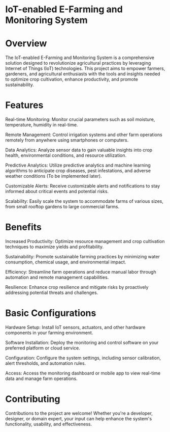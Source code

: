# IoT-enabled E-Farming and Monitoring System

# Overview
The IoT-enabled E-Farming and Monitoring System is a comprehensive solution designed to revolutionize agricultural practices by leveraging Internet of Things (IoT) technologies. This project aims to empower farmers, gardeners, and agricultural enthusiasts with the tools and insights needed to optimize crop cultivation, enhance productivity, and promote sustainability.

# Features

Real-time Monitoring: Monitor crucial parameters such as soil moisture, temperature, humidity in real-time.

Remote Management: Control irrigation systems and other farm operations remotely from anywhere using smartphones or computers.

Data Analytics: Analyze sensor data to gain valuable insights into crop health, environmental conditions, and resource utilization.

Predictive Analytics: Utilize predictive analytics and machine learning algorithms to anticipate crop diseases, pest infestations, and adverse weather conditions (To be implemented later).

Customizable Alerts: Receive customizable alerts and notifications to stay informed about critical events and potential risks.

Scalability: Easily scale the system to accommodate farms of various sizes, from small rooftop gardens to large commercial farms.

# Benefits

Increased Productivity: Optimize resource management and crop cultivation techniques to maximize yields and profitability.

Sustainability: Promote sustainable farming practices by minimizing water consumption, chemical usage, and environmental impact.

Efficiency: Streamline farm operations and reduce manual labor through automation and remote management capabilities.

Resilience: Enhance crop resilience and mitigate risks by proactively addressing potential threats and challenges.

# Basic Configurations

Hardware Setup: Install IoT sensors, actuators, and other hardware components in your farming environment.

Software Installation: Deploy the monitoring and control software on your preferred platform or cloud service.

Configuration: Configure the system settings, including sensor calibration, alert thresholds, and automation rules.

Access: Access the monitoring dashboard or mobile app to view real-time data and manage farm operations.

# Contributing
Contributions to the project are welcome! Whether you're a developer, designer, or domain expert, your input can help enhance the system's functionality, usability, and effectiveness.

